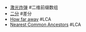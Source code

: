 - [激光炸弹](./coder/HNOI_2003_%E6%BF%80%E5%85%89%E7%82%B8%E5%BC%B9.cpp) #二维前缀数组
- [二分](./coder/%E4%BA%8C%E5%88%86.cpp) #差分
- [How far away](./hdu//How_far_away.cpp) #LCA
- [Nearest Common Ancestors](./poj/poj1330_Nearest_Common_Ancestors.cpp) #LCA